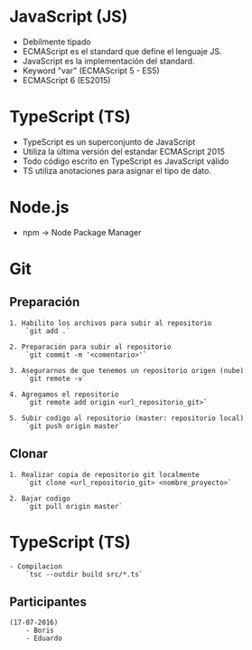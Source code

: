 # JavaScript (JS)
- Debilmente tipado
- ECMAScript es el standard que define el lenguaje JS.
- JavaScript es la implementación del standard.
- Keyword "var" (ECMAScript 5 - ES5)
- ECMAScript 6 (ES2015)

# TypeScript (TS)
-   TypeScript es un superconjunto de JavaScript
-   Utiliza la última versión del estandar ECMAScript 2015
-   Todo código escrito en TypeScript es JavaScript válido
-   TS utiliza anotaciones para asignar el tipo de dato.

# Node.js
- npm -> Node Package Manager

# Git

## Preparación
    1. Habilito los archivos para subir al repositorio
        `git add .`

    2. Preparación para subir al repositorio
        `git commit -m '<comentario>'`

    3. Asegurarnos de que tenemos un repositorio origen (nube)
        `git remote -v`

    4. Agregamos el repositorio
        `git remote add origin <url_repositorio_git>`

    5. Subir codigo al repositorio (master: repositorio local)
        `git push origin master`

## Clonar
    1. Realizar copia de repositorio git localmente
        `git clone <url_repositorio_git> <nombre_proyecto>`

    2. Bajar codigo
        `git pull origin master`

# TypeScript (TS)
    - Compilacion
        `tsc --outdir build src/*.ts`

## Participantes

    (17-07-2016)
        - Boris
        - Eduardo 
